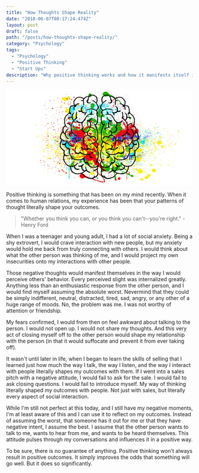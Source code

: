 ```yaml
---
title: "How Thoughts Shape Reality"
date: "2018-06-07T08:17:24.474Z"
layout: post
draft: false
path: "/posts/how-thoughts-shape-reality/"
category: "Psychology"
tags:
  - "Psychology"
  - "Positive Thinking"
  - "Start Ups"
description: "Why positive thinking works and how it manifests itself in reality."
---
```


![Artistic rendering of a brain](./brain.jpg)

Positive thinking is something that has been on my mind recently. When it comes to human relations, my experience has been that your patterns of thought literally shape your outcomes. 

>"Whether you think you can, or you think you can't--you're right."
>-Henry Ford

When I was a teenager and young adult, I had a lot of social anxiety. Being a shy extrovert, I would crave interaction with new people, but my anxiety would hold me back from truly connecting with others. I would think about what the other person was thinking of me, and I would project my own insecurities onto my interactions with other people.


Those negative thoughts would manifest themselves in the way I would perceive others' behavior. Every perceived slight was internalized greatly. Anything less than an enthusiastic response from the other person, and I would find myself assuming the absolute worst. Nevermind that they could be simply indifferent, neutral, distracted, tired, sad, angry, or any other of a huge range of moods. No, the problem was me. I was not worthy of attention or friendship.

My fears confirmed, I would from then on feel awkward about talking to the person. I would not open up. I would not share my thoughts. And this very act of closing myself off to the other person would shape my relationship with the person (in that it would suffocate and prevent it from ever taking off). 

It wasn't until later in life, when I began to learn the skills of selling that I learned just how much the way I talk, the way I listen, and the way I interact with people literally shapes my outcomes with them. If I went into a sales pitch with a negative attitude, I would fail to ask for the sale. I would fail to ask closing questions. I would fail to introduce myself. My way of thinking literally shaped my outcomes with people. Not just with sales, but literally every aspect of social interaction.

While I'm still not perfect at this today, and I still have my negative moments, I'm at least aware of this and I can use it to reflect on my outcomes. Instead of assuming the worst, that someone has it out for me or that they have negative intent, I assume the best. I assume that the other person wants to talk to me, wants to hear from me, and wants to be heard themselves. This attitude pulses through my conversations and influences it in a positive way.

To be sure, there is no guarantee of anything. Positive thinking won't always result in positive outcomes. It simply improves the odds that something will go well. But it does so significantly.